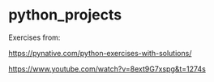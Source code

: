 # python_projects


Exercises from:

https://pynative.com/python-exercises-with-solutions/

https://www.youtube.com/watch?v=8ext9G7xspg&t=1274s
